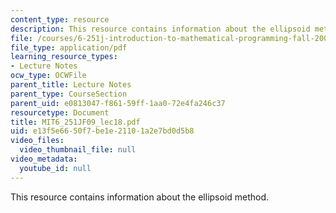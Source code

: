 ```yaml
---
content_type: resource
description: This resource contains information about the ellipsoid method.
file: /courses/6-251j-introduction-to-mathematical-programming-fall-2009/e13f5e6650f7be1e21101a2e7bd0d5b8_MIT6_251JF09_lec18.pdf
file_type: application/pdf
learning_resource_types:
- Lecture Notes
ocw_type: OCWFile
parent_title: Lecture Notes
parent_type: CourseSection
parent_uid: e0813047-f861-59ff-1aa0-72e4fa246c37
resourcetype: Document
title: MIT6_251JF09_lec18.pdf
uid: e13f5e66-50f7-be1e-2110-1a2e7bd0d5b8
video_files:
  video_thumbnail_file: null
video_metadata:
  youtube_id: null
---
```

This resource contains information about the ellipsoid method.

